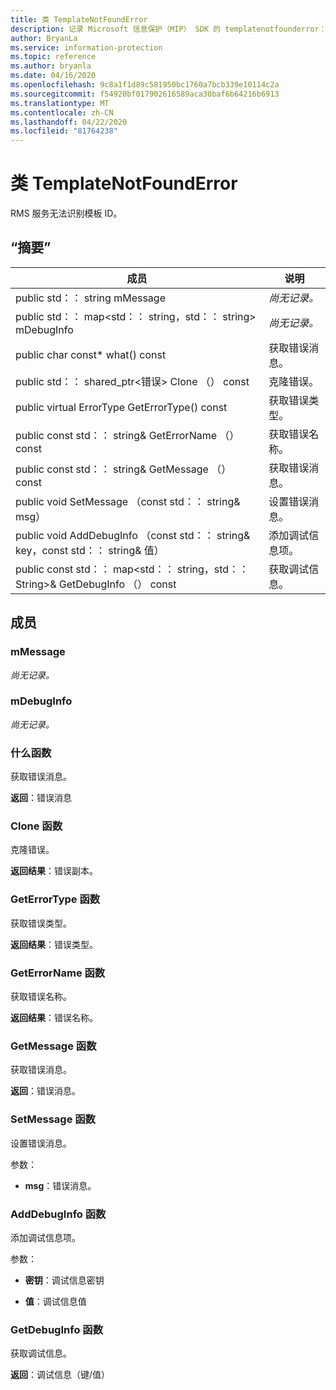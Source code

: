 ```yaml
---
title: 类 TemplateNotFoundError
description: 记录 Microsoft 信息保护（MIP） SDK 的 templatenotfounderror：：未定义的类。
author: BryanLa
ms.service: information-protection
ms.topic: reference
ms.author: bryanla
ms.date: 04/16/2020
ms.openlocfilehash: 9c8a1f1d89c581950bc1760a7bcb339e10114c2a
ms.sourcegitcommit: f54920bf017902616589aca30baf6b64216b6913
ms.translationtype: MT
ms.contentlocale: zh-CN
ms.lasthandoff: 04/22/2020
ms.locfileid: "81764238"
---
```

# <a name="class-templatenotfounderror"></a>类 TemplateNotFoundError 
RMS 服务无法识别模板 ID。
  
## <a name="summary"></a>“摘要”
 成员                        | 说明                                
--------------------------------|---------------------------------------------
public std：： string mMessage  | _尚无记录。_
public std：： map\<std：： string，std：： string\> mDebugInfo  | _尚无记录。_
public char const* what() const  |  获取错误消息。
public std：： shared_ptr\<错误\> Clone （） const  |  克隆错误。
public virtual ErrorType GetErrorType() const  |  获取错误类型。
public const std：： string& GetErrorName （） const  |  获取错误名称。
public const std：： string& GetMessage （） const  |  获取错误消息。
public void SetMessage （const std：： string& msg）  |  设置错误消息。
public void AddDebugInfo （const std：： string& key，const std：： string& 值）  |  添加调试信息项。
public const std：： map\<std：： string，std：： String\>& GetDebugInfo （） const  |  获取调试信息。
  
## <a name="members"></a>成员
  
### <a name="mmessage"></a>mMessage
_尚无记录。_

  
### <a name="mdebuginfo"></a>mDebugInfo
_尚无记录。_

  
### <a name="what-function"></a>什么函数
获取错误消息。

  
**返回**：错误消息
  
### <a name="clone-function"></a>Clone 函数
克隆错误。

  
**返回结果**：错误副本。
  
### <a name="geterrortype-function"></a>GetErrorType 函数
获取错误类型。

  
**返回结果**：错误类型。
  
### <a name="geterrorname-function"></a>GetErrorName 函数
获取错误名称。

  
**返回结果**：错误名称。
  
### <a name="getmessage-function"></a>GetMessage 函数
获取错误消息。

  
**返回**：错误消息。
  
### <a name="setmessage-function"></a>SetMessage 函数
设置错误消息。

参数：  
* **msg**：错误消息。


  
### <a name="adddebuginfo-function"></a>AddDebugInfo 函数
添加调试信息项。

参数：  
* **密钥**：调试信息密钥 


* **值**：调试信息值


  
### <a name="getdebuginfo-function"></a>GetDebugInfo 函数
获取调试信息。

  
**返回**：调试信息（键/值）
